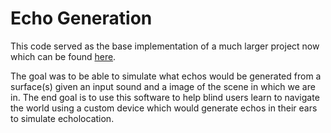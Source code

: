 # Echo Generation
This code served as the base implementation of a much larger project now which can be found [here](https://github.com/EchoGeneration).

The goal was to be able to simulate what echos would be generated from a surface(s) given an input sound and a image of the scene in which we are in. The end goal is to use this software to help blind users learn to navigate the world using a custom device which would generate echos in their ears to simulate echolocation.
